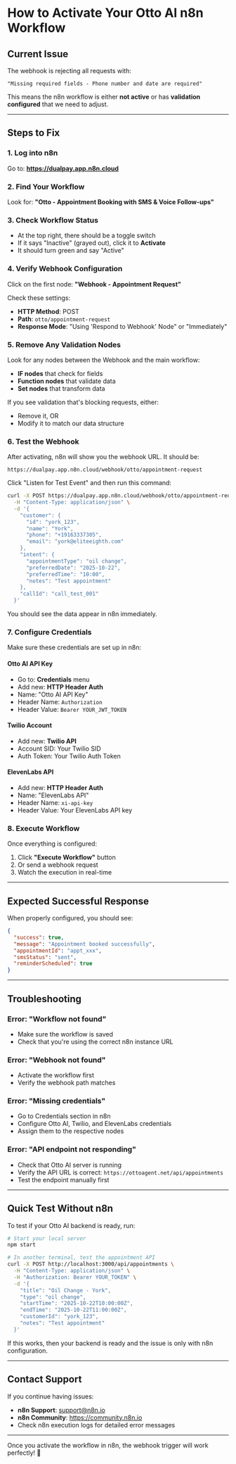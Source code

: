 # How to Activate Your Otto AI n8n Workflow

## Current Issue
The webhook is rejecting all requests with: 
```
"Missing required fields - Phone number and date are required"
```

This means the n8n workflow is either **not active** or has **validation configured** that we need to adjust.

---

## Steps to Fix

### 1. Log into n8n
Go to: **https://dualpay.app.n8n.cloud**

### 2. Find Your Workflow
Look for: **"Otto - Appointment Booking with SMS & Voice Follow-ups"**

### 3. Check Workflow Status
- At the top right, there should be a toggle switch
- If it says "Inactive" (grayed out), click it to **Activate**
- It should turn green and say "Active"

### 4. Verify Webhook Configuration
Click on the first node: **"Webhook - Appointment Request"**

Check these settings:
- **HTTP Method**: POST
- **Path**: `otto/appointment-request`
- **Response Mode**: "Using 'Respond to Webhook' Node" or "Immediately"

### 5. Remove Any Validation Nodes
Look for any nodes between the Webhook and the main workflow:
- **IF nodes** that check for fields
- **Function nodes** that validate data
- **Set nodes** that transform data

If you see validation that's blocking requests, either:
- Remove it, OR
- Modify it to match our data structure

### 6. Test the Webhook
After activating, n8n will show you the webhook URL. It should be:
```
https://dualpay.app.n8n.cloud/webhook/otto/appointment-request
```

Click "Listen for Test Event" and then run this command:

```bash
curl -X POST https://dualpay.app.n8n.cloud/webhook/otto/appointment-request \
  -H "Content-Type: application/json" \
  -d '{
    "customer": {
      "id": "york_123",
      "name": "York",
      "phone": "+19163337305",
      "email": "york@eliteeighth.com"
    },
    "intent": {
      "appointmentType": "oil change",
      "preferredDate": "2025-10-22",
      "preferredTime": "10:00",
      "notes": "Test appointment"
    },
    "callId": "call_test_001"
  }'
```

You should see the data appear in n8n immediately.

### 7. Configure Credentials
Make sure these credentials are set up in n8n:

#### Otto AI API Key
- Go to: **Credentials** menu
- Add new: **HTTP Header Auth**
- Name: "Otto AI API Key"
- Header Name: `Authorization`
- Header Value: `Bearer YOUR_JWT_TOKEN`

#### Twilio Account
- Add new: **Twilio API**
- Account SID: Your Twilio SID
- Auth Token: Your Twilio Auth Token

#### ElevenLabs API
- Add new: **HTTP Header Auth**
- Name: "ElevenLabs API"
- Header Name: `xi-api-key`
- Header Value: Your ElevenLabs API key

### 8. Execute Workflow
Once everything is configured:
1. Click **"Execute Workflow"** button
2. Or send a webhook request
3. Watch the execution in real-time

---

## Expected Successful Response

When properly configured, you should see:

```json
{
  "success": true,
  "message": "Appointment booked successfully",
  "appointmentId": "appt_xxx",
  "smsStatus": "sent",
  "reminderScheduled": true
}
```

---

## Troubleshooting

### Error: "Workflow not found"
- Make sure the workflow is saved
- Check that you're using the correct n8n instance URL

### Error: "Webhook not found"
- Activate the workflow first
- Verify the webhook path matches

### Error: "Missing credentials"
- Go to Credentials section in n8n
- Configure Otto AI, Twilio, and ElevenLabs credentials
- Assign them to the respective nodes

### Error: "API endpoint not responding"
- Check that Otto AI server is running
- Verify the API URL is correct: `https://ottoagent.net/api/appointments`
- Test the endpoint manually first

---

## Quick Test Without n8n

To test if your Otto AI backend is ready, run:

```bash
# Start your local server
npm start

# In another terminal, test the appointment API
curl -X POST http://localhost:3000/api/appointments \
  -H "Content-Type: application/json" \
  -H "Authorization: Bearer YOUR_TOKEN" \
  -d '{
    "title": "Oil Change - York",
    "type": "oil change",
    "startTime": "2025-10-22T10:00:00Z",
    "endTime": "2025-10-22T11:00:00Z",
    "customerId": "york_123",
    "notes": "Test appointment"
  }'
```

If this works, then your backend is ready and the issue is only with n8n configuration.

---

## Contact Support

If you continue having issues:
- **n8n Support**: support@n8n.io
- **n8n Community**: https://community.n8n.io
- Check n8n execution logs for detailed error messages

---

Once you activate the workflow in n8n, the webhook trigger will work perfectly! 🚀